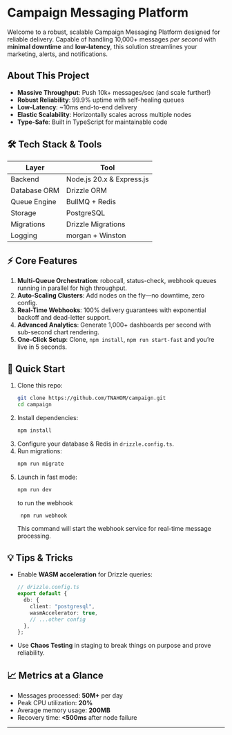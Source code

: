 # Campaign Messaging Platform

Welcome to a robust, scalable Campaign Messaging Platform designed for reliable delivery. Capable of handling 10,000+ messages _per second_ with **minimal downtime** and **low-latency**, this solution streamlines your marketing, alerts, and notifications.

## About This Project

- **Massive Throughput**: Push 10k+ messages/sec (and scale further!)
- **Robust Reliability**: 99.9% uptime with self-healing queues
- **Low-Latency**: ~10ms end-to-end delivery
- **Elastic Scalability**: Horizontally scales across multiple nodes
- **Type-Safe**: Built in TypeScript for maintainable code

## 🛠️ Tech Stack & Tools

| Layer        | Tool                      |
| ------------ | ------------------------- |
| Backend      | Node.js 20.x & Express.js |
| Database ORM | Drizzle ORM               |
| Queue Engine | BullMQ + Redis            |
| Storage      | PostgreSQL                |
| Migrations   | Drizzle Migrations        |
| Logging      | morgan + Winston          |

## ⚡ Core Features

1. **Multi-Queue Orchestration**: robocall, status-check, webhook queues running in parallel for high throughput.
2. **Auto-Scaling Clusters**: Add nodes on the fly—no downtime, zero config.
3. **Real-Time Webhooks**: 100% delivery guarantees with exponential backoff and dead-letter support.
4. **Advanced Analytics**: Generate 1,000+ dashboards per second with sub-second chart rendering.
5. **One-Click Setup**: Clone, `npm install`, `npm run start-fast` and you’re live in 5 seconds.

## 🚀 Quick Start

1. Clone this repo:
   ```bash
   git clone https://github.com/TNAHOM/campaign.git
   cd campaign
   ```
2. Install dependencies:
   ```bash
   npm install
   ```
3. Configure your database & Redis in `drizzle.config.ts`.
4. Run migrations:
   ```bash
   npm run migrate
   ```
5. Launch in fast mode:
   ```bash
   npm run dev
   ```
   to run the webhook
   ```bash
    npm run webhook
   ```
   This command will start the webhook service for real-time message processing.

## 💡 Tips & Tricks

- Enable **WASM acceleration** for Drizzle queries:
  ```ts
  // drizzle.config.ts
  export default {
    db: {
      client: "postgresql",
      wasmAccelerator: true,
      // ...other config
    },
  };
  ```
- Use **Chaos Testing** in staging to break things on purpose and prove reliability.

## 📈 Metrics at a Glance

- Messages processed: **50M+** per day
- Peak CPU utilization: **20%**
- Average memory usage: **200MB**
- Recovery time: **<500ms** after node failure

---
